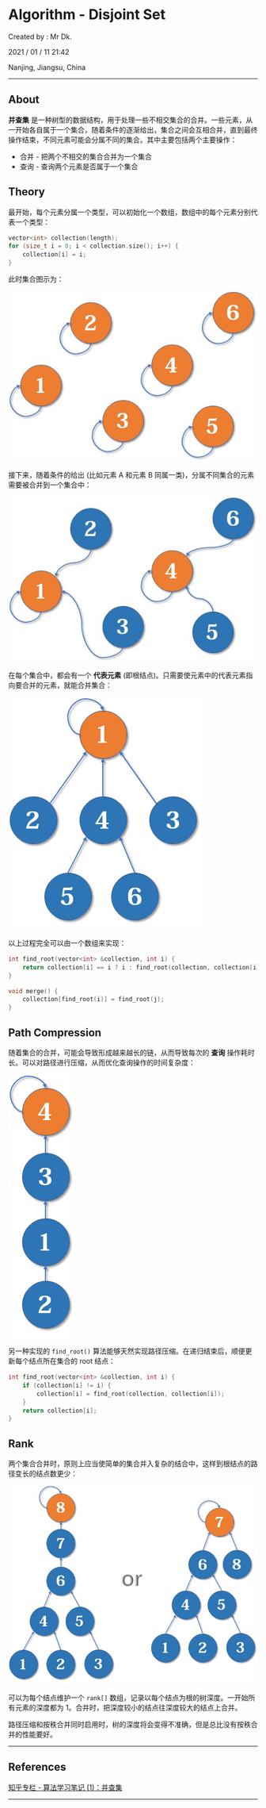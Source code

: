 # Algorithm - Disjoint Set

Created by : Mr Dk.

2021 / 01 / 11 21:42

Nanjing, Jiangsu, China

---

## About

**并查集** 是一种树型的数据结构，用于处理一些不相交集合的合并。一些元素，从一开始各自属于一个集合，随着条件的逐渐给出，集合之间会互相合并，直到最终操作结束，不同元素可能会分属不同的集合。其中主要包括两个主要操作：

* 合并 - 把两个不相交的集合合并为一个集合
* 查询 - 查询两个元素是否属于一个集合

## Theory

最开始，每个元素分属一个类型，可以初始化一个数组，数组中的每个元素分别代表一个类型：

```c++
vector<int> collection(length);
for (size_t i = 0; i < collection.size(); i++) {
    collection[i] = i;
}
```

此时集合图示为：

![disjoint-set-init](../img/disjoint-set-init.png)

接下来，随着条件的给出 (比如元素 A 和元素 B 同属一类)，分属不同集合的元素需要被合并到一个集合中：

![disjoint-set-connect](../img/disjoint-set-connect.png)

在每个集合中，都会有一个 **代表元素** (即根结点)。只需要使元素中的代表元素指向要合并的元素，就能合并集合：

![disjoint-set-merge](../img/disjoint-set-merge.png)

以上过程完全可以由一个数组来实现：

```c++
int find_root(vector<int> &collection, int i) {
    return collection[i] == i ? i : find_root(collection, collection[i]);
}
```

```c++
void merge() {
    collection[find_root(i)] = find_root(j);
}
```

## Path Compression

随着集合的合并，可能会导致形成越来越长的链，从而导致每次的 **查询** 操作耗时长。可以对路径进行压缩，从而优化查询操作的时间复杂度：

![disjoint-set-path-compression](../img/disjoint-set-path-compression.png)

另一种实现的 `find_root()` 算法能够天然实现路径压缩。在递归结束后，顺便更新每个结点所在集合的 root 结点：

```c++
int find_root(vector<int> &collection, int i) {
    if (collection[i] != i) {
        collection[i] = find_root(collection, collection[i]);
    }
    return collection[i];
}
```

## Rank

两个集合合并时，原则上应当使简单的集合并入复杂的结合中，这样到根结点的路径变长的结点数更少：

![disjoint-set-rank](../img/disjoint-set-rank.png)

可以为每个结点维护一个 `rank[]` 数组，记录以每个结点为根的树深度。一开始所有元素的深度都为 1。合并时，把深度较小的结点往深度较大的结点上合并。

路径压缩和按秩合并同时启用时，树的深度将会变得不准确，但是总比没有按秩合并的性能要好。

---

## References

[知乎专栏 - 算法学习笔记 (1)：并查集](https://zhuanlan.zhihu.com/p/93647900/)

---

